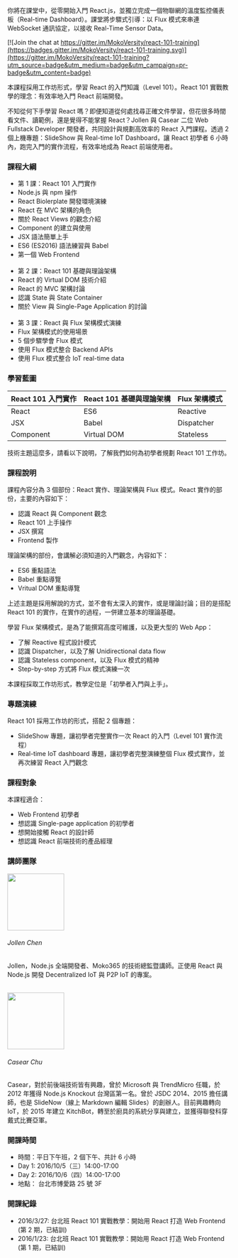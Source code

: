 <p class="lead">你將在課堂中，從零開始入門 React.js，並獨立完成一個物聯網的溫度監控儀表板（Real-time Dashboard）。課堂將步驟式引導：以 Flux 模式來串連 WebSocket 通訊協定，以接收 Real-Time Sensor Data。</p>

[![Join the chat at https://gitter.im/MokoVersity/react-101-training](https://badges.gitter.im/MokoVersity/react-101-training.svg)](https://gitter.im/MokoVersity/react-101-training?utm_source=badge&utm_medium=badge&utm_campaign=pr-badge&utm_content=badge)

本課程採用工作坊形式，學習 React 的入門知識（Level 101）。React 101 實戰教學的理念：有效率地入門 React 前端開發。

不知從何下手學習 React 嗎？即便知道從何處找尋正確文件學習，但花很多時間看文件、讀範例，還是覺得不能掌握 React？Jollen 與 Casear 二位 Web Fullstack Developer 開發者，共同設計與規劃高效率的 React 入門課程。透過 2 個上機專題：SlideShow 與 Real-time IoT Dashboard，讓 React 初學者 6 小時內，跑完入門的實作流程，有效率地成為 React 前端使用者。

### 課程大綱

* 第 1 課：React 101 入門實作
 * Node.js 與 npm 操作
 * React Biolerplate 開發環境演練
 * React 在 MVC 架構的角色
 * 關於 React Views 的觀念介紹
 * Component 的建立與使用
 * JSX 語法簡單上手
 * ES6 (ES2016) 語法練習與 Babel
 * 第一個 Web Frontend<br /><br />
* 第 2 課：React 101 基礎與理論架構
 * React 的 Virtual DOM 技術介紹
 * React 的 MVC 架構討論
 * 認識 State 與 State Container
 * 關於 View 與 Single-Page Application 的討論<br /><br />
* 第 3 課：React 與 Flux 架構模式演練
 * Flux 架構模式的使用場景
 * 5 個步驟學會 Flux 模式
 * 使用 Flux 模式整合 Backend APIs
 * 使用 Flux 模式整合 IoT real-time data

### 學習藍圖

| React 101 入門實作 | React 101 基礎與理論架構  | Flux 架構模式 |
| ------------------ | ------------------------- | ------------- |
| React              | ES6                       | Reactive     |
| JSX                | Babel                     | Dispatcher    |
| Component          | Virtual DOM               | Stateless       |

技術主題這麼多，請看以下說明，了解我們如何為初學者規劃 React 101 工作坊。

### 課程說明

課程內容分為 3 個部份：React 實作、理論架構與 Flux 模式。React 實作的部份，主要的內容如下：

* 認識 React 與 Component 觀念
* React 101 上手操作
* JSX 撰寫
* Frontend 製作

理論架構的部份，會講解必須知道的入門觀念，內容如下：

* ES6 重點語法
* Babel 重點導覽
* Vritual DOM 重點導覽

上述主題是採用解說的方式，並不會有太深入的實作，或是理論討論；目的是搭配 React 101 的實作，在實作的過程，一併建立基本的理論基礎。

學習 Flux 架構模式，是為了能撰寫高度可維護，以及更大型的 Web App：

* 了解 Reactive 程式設計模式
* 認識 Dispatcher，以及了解 Unidirectional data flow 
* 認識 Stateless component，以及 Flux 模式的精神
* Step-by-step 方式將 Flux 模式演練一次

本課程採取工作坊形式，教學定位是「初學者入門與上手」。

### 專題演練

React 101 採用工作坊的形式，搭配 2 個專題：

* SlideShow 專題，讓初學者完整實作一次 React 的入門（Level 101 實作流程）
* Real-time IoT dashboard 專題，讓初學者完整演練整個 Flux 模式實作，並再次練習 React 入門觀念
 
### 課程對象

本課程適合：

* Web Frontend 初學者
* 想認識 Single-page application 的初學者
* 想開始接觸 React 的設計師
* 想認識 React 前端技術的產品經理

### 講師團隊

<div>
<img src="https://avatars1.githubusercontent.com/u/1126021?v=3&s=400" width="128" height="128" class="img-circle img-responsive pull-right">
<h6>Jollen Chen </h6>
<p>Jollen，Node.js 全端開發者、Moko365 的技術總監暨講師。正使用 React 與 Node.js 開發 Decentralized IoT 與 P2P IoT 的專案。</p>
</div>

<br >
<div>
<img src="https://avatars0.githubusercontent.com/u/2017447?v=3&amp;s=460" width="128" height="128" class="img-circle img-responsive pull-right">
<h6>Casear Chu</h6>
<p>Casear，對於前後端技術皆有興趣，曾於 Microsoft 與 TrendMicro 任職，於 2012 年獲得 Node.js Knockout 台灣區第一名。曾於 JSDC 2014、2015 擔任講師，也是 SlideNow（線上 Markdown 編輯 Slides）的創辦人。目前興趣轉向 IoT，於 2015 年建立 KitchBot，轉至於廚具的系統分享與建立，並獲得聯發科穿戴式比賽亞軍。</p>
</div>

### 開課時間

* 時間：平日下午班，2 個下午、共計 6 小時
 * Day 1: 2016/10/5（三）14:00-17:00
 * Day 2: 2016/10/6（四）14:00-17:00
* 地點： 台北市博愛路 25 號 3F

### 開課紀錄

* 2016/3/27: 台北班 React 101 實戰教學：開始用 React 打造 Web Frontend (第 2 期，已結訓)
* 2016/1/23: 台北班 React 101 實戰教學：開始用 React 打造 Web Frontend (第 1 期，已結訓)

